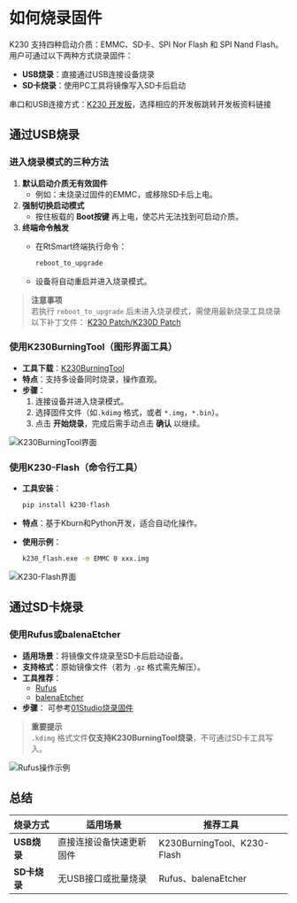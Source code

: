 # 如何烧录固件

K230 支持四种启动介质：EMMC、SD卡、SPI Nor Flash 和 SPI Nand Flash。用户可通过以下两种方式烧录固件：

- **USB烧录**：直接通过USB连接设备烧录
- **SD卡烧录**：使用PC工具将镜像写入SD卡后启动

串口和USB连接方式：[K230 开发板](https://www.kendryte.com/zh/products)，选择相应的开发板跳转开发板资料链接

## 通过USB烧录

### 进入烧录模式的三种方法

1. **默认启动介质无有效固件**  
   - 例如：未烧录过固件的EMMC，或移除SD卡后上电。
1. **强制切换启动模式**  
   - 按住板载的 **Boot按键** 再上电，使芯片无法找到可启动介质。
1. **终端命令触发**  
   - 在RtSmart终端执行命令：

     ```bash
     reboot_to_upgrade
     ```

   - 设备将自动重启并进入烧录模式。

> **注意事项**  
> 若执行 `reboot_to_upgrade` 后未进入烧录模式，需使用最新烧录工具烧录以下补丁文件：
> [K230 Patch/K230D Patch](https://kendryte-download.canaan-creative.com/developer/chip_patch/)

### 使用K230BurningTool（图形界面工具）

- **工具下载**：[K230BurningTool](https://www.kendryte.com/en/resource?selected=0-2-2)  
- **特点**：支持多设备同时烧录，操作直观。
- **步骤**：
  1. 连接设备并进入烧录模式。
  1. 选择固件文件（如`.kdimg` 格式，或者 `*.img`，`*.bin`）。
  1. 点击 **开始烧录**，完成后需手动点击 **确认** 以继续。

![K230BurningTool界面](https://www.kendryte.com/api/post/attachment?id=536)

### 使用K230-Flash（命令行工具）

- **工具安装**：  

  ```bash
  pip install k230-flash
  ```

- **特点**：基于Kburn和Python开发，适合自动化操作。
- **使用示例**：  

  ```bash
  k230_flash.exe -m EMMC 0 xxx.img
  ```

![K230-Flash界面](https://www.kendryte.com/api/post/attachment?id=537)

## 通过SD卡烧录

### 使用Rufus或balenaEtcher

- **适用场景**：将镜像文件烧录至SD卡后启动设备。
- **支持格式**：原始镜像文件（若为 `.gz` 格式需先解压）。
- **工具推荐**：
  - [Rufus](https://rufus.ie/en/)  
  - [balenaEtcher](https://etcher.balena.io/)  
- **步骤**：
  可参考[01Studio烧录固件](https://www.kendryte.com/k230_canmv/zh/main/zh/userguide/how_to_burn_firmware.html)  

> **重要提示**  
> `.kdimg` 格式文件**仅支持K230BurningTool烧录**，不可通过SD卡工具写入。

![Rufus操作示例](https://www.kendryte.com/api/post/attachment?id=538)

## 总结

| 烧录方式       | 适用场景                  | 推荐工具                     |
|----------------|--------------------------|-----------------------------|
| **USB烧录**    | 直接连接设备快速更新固件  | K230BurningTool、K230-Flash |
| **SD卡烧录**   | 无USB接口或批量烧录      | Rufus、balenaEtcher         |
